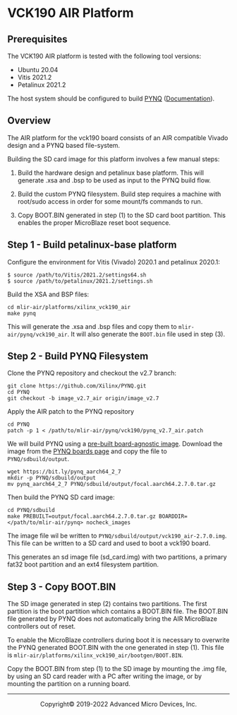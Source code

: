 # VCK190 AIR Platform
## Prerequisites

The VCK190 AIR platform is tested with the following tool versions:
- Ubuntu 20.04
- Vitis 2021.2
- Petalinux 2021.2

The host system should be configured to build [PYNQ](git@gitenterprise.xilinx.com:jefff/PYNQ.git) ([Documentation](https://pynq.readthedocs.io/en/latest/pynq_sd_card.html#prepare-the-building-environment)).

## Overview

The AIR platform for the vck190 board consists of an AIR compatible Vivado design and a PYNQ based file-system.

Building the SD card image for this platform involves a few manual steps:

1. Build the hardware design and petalinux base platform. This will generate .xsa and .bsp to be used as input to the PYNQ build flow.

2. Build the custom PYNQ filesystem. Build step requires a machine with root/sudo access in order for some mount/fs commands to run.

3. Copy BOOT.BIN generated in step (1) to the SD card boot partition. This enables the proper MicroBlaze reset boot sequence.

## Step 1 - Build petalinux-base platform

Configure the environment for Vitis (Vivado) 2020.1 and petalinux 2020.1:

    $ source /path/to/Vitis/2021.2/settings64.sh
    $ source /path/to/petalinux/2021.2/settings.sh

Build the XSA and BSP files:

    cd mlir-air/platforms/xilinx_vck190_air
    make pynq

This will generate the .xsa and .bsp files and copy them to `mlir-air/pynq/vck190_air`. It will also generate the `BOOT.bin` file used in step (3).

## Step 2 - Build PYNQ Filesystem

Clone the PYNQ repository and checkout the v2.7 branch:

    git clone https://github.com/Xilinx/PYNQ.git
    cd PYNQ
    git checkout -b image_v2.7_air origin/image_v2.7

Apply the AIR patch to the PYNQ repository

    cd PYNQ
    patch -p 1 < /path/to/mlir-air/pynq/vck190/pynq_v2.7_air.patch

We will build PYNQ using a
[pre-built board-agnostic image](https://pynq.readthedocs.io/en/latest/pynq_sd_card.html#using-the-prebuilt-board-agnostic-imageCopy).
Download the image from the 
[PYNQ boards page](http://www.pynq.io/board.html/)
and copy the file to `PYNQ/sdbuild/output`.

    wget https://bit.ly/pynq_aarch64_2_7
    mkdir -p PYNQ/sdbuild/output
    mv pynq_aarch64_2_7 PYNQ/sdbuild/output/focal.aarch64.2.7.0.tar.gz

Then build the PYNQ SD card image:

    cd PYNQ/sdbuild
    make PREBUILT=output/focal.aarch64.2.7.0.tar.gz BOARDDIR=</path/to/mlir-air/pynq> nocheck_images 

The image file wil be written to `PYNQ/sdbuild/output/vck190_air-2.7.0.img`. This file can be written to a SD card and used to boot a vck190 board.

This generates an sd image file (sd_card.img) with two partitions, a primary fat32 boot partition and an ext4 filesystem partition.

## Step 3 - Copy BOOT.BIN

The SD image generated in step (2) contains two partitions. The first partition is the boot partition which contains a BOOT.BIN file.
The BOOT.BIN file generated by PYNQ does not automatically bring the AIR MicroBlaze controllers out of reset.

To enable the MicroBlaze controllers during boot it is necessary to overwrite the PYNQ generated BOOT.BIN with the one generated in step (1). This file is `mlir-air/platforms/xilinx_vck190_air/bootgen/BOOT.BIN`.
 
Copy the BOOT.BIN from step (1) to the SD image by mounting the .img file, by using an SD card reader with a PC after writing the image, or by mounting the partition on a running board.

-----

<p align="center">Copyright&copy; 2019-2022 Advanced Micro Devices, Inc.</p>